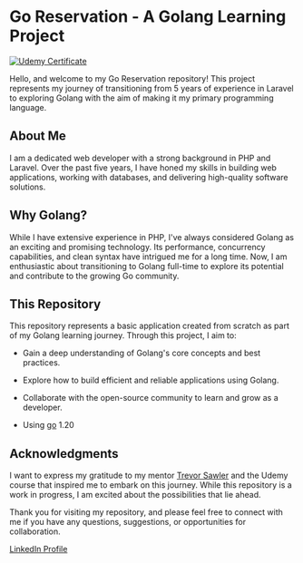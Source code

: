 # Go Reservation - A Golang Learning Project

[![Udemy Certificate](https://img.shields.io/badge/Udemy-Certificate-blue)](https://www.udemy.com/certificate/UC-797d2e8f-2367-46a5-9a52-beb979e72efb/)

Hello, and welcome to my Go Reservation repository! This project represents my journey of transitioning from 5 years of experience in Laravel to exploring Golang with the aim of making it my primary programming language.

## About Me

I am a dedicated web developer with a strong background in PHP and Laravel. Over the past five years, I have honed my skills in building web applications, working with databases, and delivering high-quality software solutions.

## Why Golang?

While I have extensive experience in PHP, I've always considered Golang as an exciting and promising technology. Its performance, concurrency capabilities, and clean syntax have intrigued me for a long time. Now, I am enthusiastic about transitioning to Golang full-time to explore its potential and contribute to the growing Go community.

## This Repository

This repository represents a basic application created from scratch as part of my Golang learning journey. Through this project, I aim to:

- Gain a deep understanding of Golang's core concepts and best practices.
- Explore how to build efficient and reliable applications using Golang.
- Collaborate with the open-source community to learn and grow as a developer.

- Using [go](https://go.dev/) 1.20

## Acknowledgments

I want to express my gratitude to my mentor [Trevor Sawler](https://www.udemy.com/user/trevor-sawler/) and the Udemy course that inspired me to embark on this journey. While this repository is a work in progress, I am excited about the possibilities that lie ahead.

Thank you for visiting my repository, and please feel free to connect with me if you have any questions, suggestions, or opportunities for collaboration.

[LinkedIn Profile](https://www.linkedin.com/in/saquib-hasan-527880ba/)
